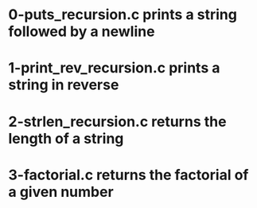 # 0-puts_recursion.c prints a string followed by a newline
# 1-print_rev_recursion.c prints a string in reverse
# 2-strlen_recursion.c returns the length of a string
# 3-factorial.c returns the factorial of a given number
